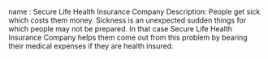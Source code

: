 name : Secure Life Health Insurance Company
Description: People get sick which costs them money. Sickness is an unexpected sudden things for which people may not be prepared. In that case Secure Life Health Insurance Company helps them come out from this problem by bearing their medical expenses if they are health insured.